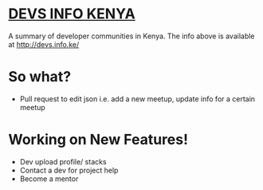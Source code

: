 # [DEVS INFO KENYA](http://devs.info.ke/)

A summary of developer communities in Kenya. The info above is available at http://devs.info.ke/


# So what?
 - Pull request to edit json i.e. add a new meetup, update info for a certain meetup

# Working on New Features!

  - Dev upload profile/ stacks
  - Contact a dev for project help
  - Become a mentor
